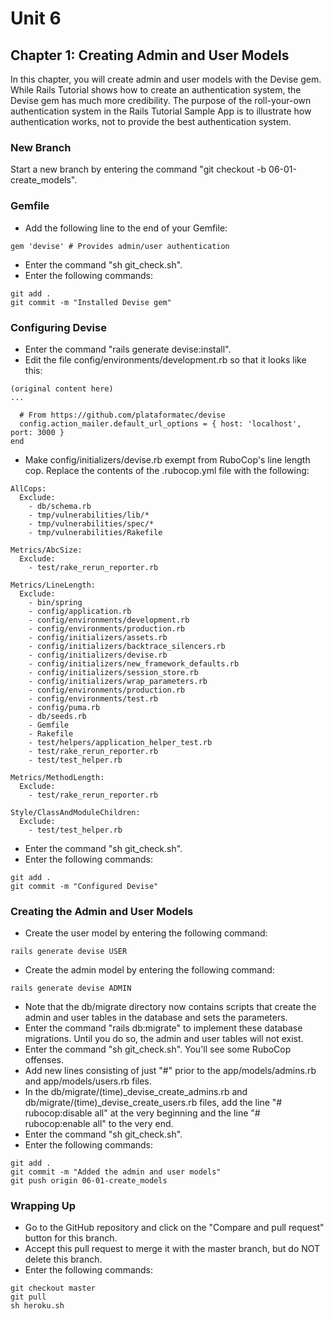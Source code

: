 # Unit 6
## Chapter 1: Creating Admin and User Models

In this chapter, you will create admin and user models with the Devise gem.  While Rails Tutorial shows how to create an authentication system, the Devise gem has much more credibility.  The purpose of the roll-your-own authentication system in the Rails Tutorial Sample App is to illustrate how authentication works, not to provide the best authentication system.

### New Branch
Start a new branch by entering the command "git checkout -b 06-01-create_models".

### Gemfile
* Add the following line to the end of your Gemfile:
```
gem 'devise' # Provides admin/user authentication
```
* Enter the command "sh git_check.sh".
* Enter the following commands:
```
git add .
git commit -m "Installed Devise gem"
```

### Configuring Devise
* Enter the command "rails generate devise:install".
* Edit the file config/environments/development.rb so that it looks like this:

```
(original content here)
...

  # From https://github.com/plataformatec/devise
  config.action_mailer.default_url_options = { host: 'localhost', port: 3000 }
end
```
* Make config/initializers/devise.rb exempt from RuboCop's line length cop.  Replace the contents of the .rubocop.yml file with the following:
```
AllCops:
  Exclude:
    - db/schema.rb
    - tmp/vulnerabilities/lib/*
    - tmp/vulnerabilities/spec/*
    - tmp/vulnerabilities/Rakefile

Metrics/AbcSize:
  Exclude:
    - test/rake_rerun_reporter.rb

Metrics/LineLength:
  Exclude:
    - bin/spring
    - config/application.rb
    - config/environments/development.rb
    - config/environments/production.rb
    - config/initializers/assets.rb
    - config/initializers/backtrace_silencers.rb
    - config/initializers/devise.rb
    - config/initializers/new_framework_defaults.rb
    - config/initializers/session_store.rb
    - config/initializers/wrap_parameters.rb
    - config/environments/production.rb
    - config/environments/test.rb
    - config/puma.rb
    - db/seeds.rb
    - Gemfile
    - Rakefile
    - test/helpers/application_helper_test.rb
    - test/rake_rerun_reporter.rb
    - test/test_helper.rb

Metrics/MethodLength:
  Exclude:
    - test/rake_rerun_reporter.rb

Style/ClassAndModuleChildren:
  Exclude:
    - test/test_helper.rb
```
* Enter the command "sh git_check.sh".
* Enter the following commands:
```
git add .
git commit -m "Configured Devise"
```
### Creating the Admin and User Models
* Create the user model by entering the following command:
```
rails generate devise USER
```
* Create the admin model by entering the following command:
```
rails generate devise ADMIN
```
* Note that the db/migrate directory now contains scripts that create the admin and user tables in the database and sets the parameters.
* Enter the command "rails db:migrate" to implement these database migrations.  Until you do so, the admin and user tables will not exist.
* Enter the command "sh git_check.sh".  You'll see some RuboCop offenses.
* Add new lines consisting of just "#" prior to the app/models/admins.rb and app/models/users.rb files.
* In the db/migrate/(time)_devise_create_admins.rb and db/migrate/(time)_devise_create_users.rb files, add the line "# rubocop:disable all" at the very beginning and the line "# rubocop:enable all" to the very end.
* Enter the command "sh git_check.sh".
* Enter the following commands:
```
git add .
git commit -m "Added the admin and user models"
git push origin 06-01-create_models
```

### Wrapping Up
* Go to the GitHub repository and click on the "Compare and pull request" button for this branch.
* Accept this pull request to merge it with the master branch, but do NOT delete this branch.
* Enter the following commands:
```
git checkout master
git pull
sh heroku.sh
```
